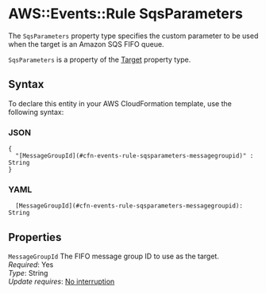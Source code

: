 # AWS::Events::Rule SqsParameters<a name="aws-properties-events-rule-sqsparameters"></a>

The `SqsParameters` property type specifies the custom parameter to be used when the target is an Amazon SQS FIFO queue\. 

 `SqsParameters` is a property of the [Target](https://docs.aws.amazon.com/AWSCloudFormation/latest/UserGuide/aws-properties-events-rule-target.html) property type\.

## Syntax<a name="aws-properties-events-rule-sqsparameters-syntax"></a>

To declare this entity in your AWS CloudFormation template, use the following syntax:

### JSON<a name="aws-properties-events-rule-sqsparameters-syntax.json"></a>

```
{
  "[MessageGroupId](#cfn-events-rule-sqsparameters-messagegroupid)" : String
}
```

### YAML<a name="aws-properties-events-rule-sqsparameters-syntax.yaml"></a>

```
  [MessageGroupId](#cfn-events-rule-sqsparameters-messagegroupid): String
```

## Properties<a name="aws-properties-events-rule-sqsparameters-properties"></a>

`MessageGroupId`  <a name="cfn-events-rule-sqsparameters-messagegroupid"></a>
The FIFO message group ID to use as the target\.  
*Required*: Yes  
*Type*: String  
*Update requires*: [No interruption](https://docs.aws.amazon.com/AWSCloudFormation/latest/UserGuide/using-cfn-updating-stacks-update-behaviors.html#update-no-interrupt)